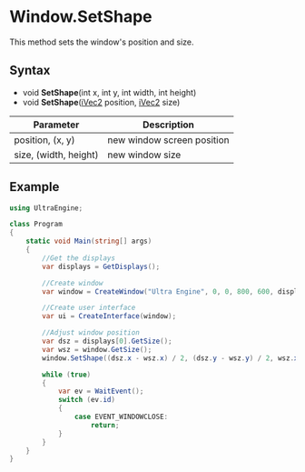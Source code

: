 # Window.SetShape

This method sets the window's position and size.

## Syntax

- void **SetShape**(int x, int y, int width, int height)
- void **SetShape**([iVec2](iVec2.md) position, [iVec2](iVec2.md) size)

| Parameter | Description |
| --- | --- |
| position, (x, y) | new window screen position |
| size, (width, height) | new window size |

## Example

```csharp
using UltraEngine;

class Program
{
    static void Main(string[] args)
    {
        //Get the displays
        var displays = GetDisplays();

        //Create window
        var window = CreateWindow("Ultra Engine", 0, 0, 800, 600, displays[0]);

        //Create user interface
        var ui = CreateInterface(window);

        //Adjust window position
        var dsz = displays[0].GetSize();
        var wsz = window.GetSize();
        window.SetShape((dsz.x - wsz.x) / 2, (dsz.y - wsz.y) / 2, wsz.x, wsz.y);

        while (true)
        {
            var ev = WaitEvent();
            switch (ev.id)
            {
                case EVENT_WINDOWCLOSE:
                    return;
            }
        }
    }
}
```